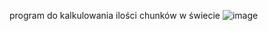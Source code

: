 program do kalkulowania ilości chunków w świecie
![image](https://github.com/user-attachments/assets/0544b0b3-623b-434a-a3d5-e755e109e59a)
